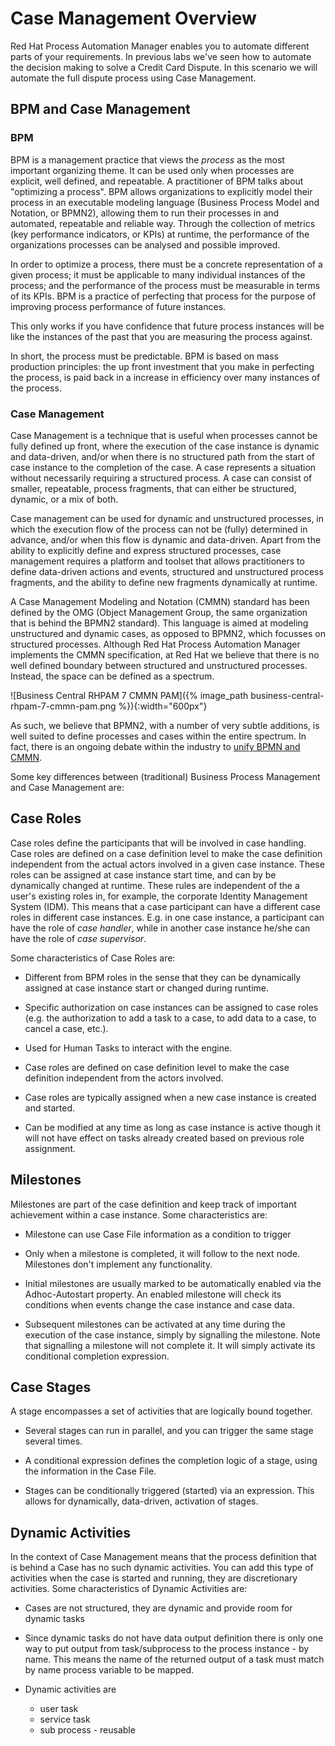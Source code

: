 # Case Management Overview

Red Hat Process Automation Manager enables you to automate different parts of your requirements. In previous labs we've seen how to automate the decision making to solve a Credit Card Dispute. In this scenario we will automate the full dispute process using Case Management.


## BPM and Case Management

### BPM

BPM is a management practice that views the _process_ as the most important organizing theme. It can be used only when processes are explicit, well defined, and repeatable. A practitioner of BPM talks about "optimizing a process". BPM allows organizations to explicitly model their process in an executable modeling language (Business Process Model and Notation, or BPMN2), allowing them to run their processes in and automated, repeatable and reliable way. Through the collection of metrics (key performance indicators, or KPIs) at runtime, the performance of the organizations processes can be analysed and possible improved.

In order to optimize a process, there must be a concrete representation of a given process; it must be applicable to many individual instances of the process; and the performance of the process must be measurable in terms of its KPIs. BPM is a practice of perfecting that process for the purpose of improving process performance of future instances.

This only works if you have confidence that future process instances will be like the instances of the past that you are measuring the process against.

In short, the process must be predictable. BPM is based on mass production principles: the up front investment that you make in perfecting the process, is paid back in a increase in efficiency over many instances of the process.

### Case Management

Case Management is a technique that is useful when processes cannot be fully defined up front, where the execution of the case instance is dynamic and data-driven, and/or when there is no structured path from the start of case instance to the completion of the case. A case represents a situation without necessarily requiring a structured process. A case can consist of smaller, repeatable, process fragments, that can either be structured, dynamic, or a mix of both.

Case management can be used for dynamic and unstructured processes, in which the execution flow of the process can not be (fully) determined in advance, and/or when this flow is dynamic and data-driven. Apart from the ability to explicitly define and express structured processes, case management requires a platform and toolset that allows practitioners to define data-driven actions and events, structured and unstructured process fragments, and the ability to define new fragments dynamically at runtime.

A Case Management Modeling and Notation (CMMN) standard has been defined by the OMG (Object Management Group, the same organization that is behind the BPMN2 standard). This language is aimed at modeling unstructured and dynamic cases, as opposed to BPMN2, which focusses on structured processes. Although Red Hat Process Automation Manager implements the CMMN specification, at Red Hat we believe that there is no well defined boundary between structured and unstructured processes. Instead, the space can be defined as a spectrum.

![Business Central RHPAM 7 CMMN PAM]({% image_path business-central-rhpam-7-cmmn-pam.png %}){:width="600px"}

As such, we believe that BPMN2, with a number of very subtle additions, is well suited to define processes and cases within the entire spectrum. In fact, there is an ongoing debate within the industry to [unify BPMN and CMMN](https://methodandstyle.com/bpmn-cmmn-compared/).

Some key differences between (traditional) Business Process Management and Case Management are:


## Case Roles

Case roles define the participants that will be involved in case handling. Case roles are defined on a case definition level to make the case definition independent from the actual actors involved in a given case instance. These roles can be assigned at case instance start time, and can by be dynamically changed at runtime. These rules are independent of the a user's existing roles in, for example, the corporate Identity Management System (IDM).  This means that a case participant can have a different case roles in different case instances. E.g. in one case instance, a participant can have the role of _case handler_, while in another case instance he/she can have the role of _case supervisor_.

Some characteristics of Case Roles are:

- Different from BPM roles in the sense that they can be dynamically assigned at case instance start or changed during runtime.

- Specific authorization on case instances can be assigned to case roles (e.g. the authorization to add a task to a case, to add data to a case, to cancel a case, etc.).

- Used for Human Tasks to interact with the engine.

- Case roles are defined on case definition level to make the case definition independent from the actors involved.

- Case roles are typically assigned when a new case instance is created and started.

- Can be modified at any time as long as case instance is active though it will not have effect on tasks already created based on previous role assignment.


## Milestones

Milestones are part of the case definition and keep track of important achievement within a case instance. Some characteristics are:

- Milestone can use Case File information as a condition to trigger

- Only when a milestone is completed, it will follow to the next node. Milestones don't implement any functionality.

- Initial milestones are usually marked to be automatically enabled via the Adhoc-Autostart property. An enabled milestone will check its conditions when events change the case instance and case data.

- Subsequent milestones can be activated at any time during the execution of the case instance, simply by signalling the milestone. Note that signalling a milestone will not complete it. It will simply activate its conditional completion expression.


## Case Stages

A stage encompasses a set of activities that are logically bound together.

- Several stages can run in parallel, and you can trigger the same stage several times.

- A conditional expression defines the completion logic of a stage, using the information in the Case File.

- Stages can be conditionally triggered (started) via an expression. This allows for dynamically, data-driven, activation of stages.


## Dynamic Activities

In the context of Case Management means that the process definition that is behind a Case has no such dynamic activities. You can add this type of activities when the case is started and running, they are discretionary activities. Some characteristics of Dynamic Activities are:

- Cases are not structured, they are dynamic and provide room for dynamic tasks
- Since dynamic tasks do not have data output definition there is only one way to put output from task/subprocess to the process instance - by name. This means the name of the returned output of a task must match by name process variable to be mapped.
- Dynamic activities are

   - user task
   - service task
   - sub process - reusable
